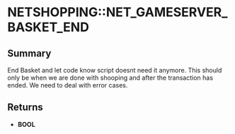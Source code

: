 # NETSHOPPING::NET_GAMESERVER_BASKET_END

## Summary
End Basket and let code know script doesnt need it anymore. This should only be
when we are done with shooping and after the transaction has ended. We need to deal with error cases.

## Returns
* **BOOL**
